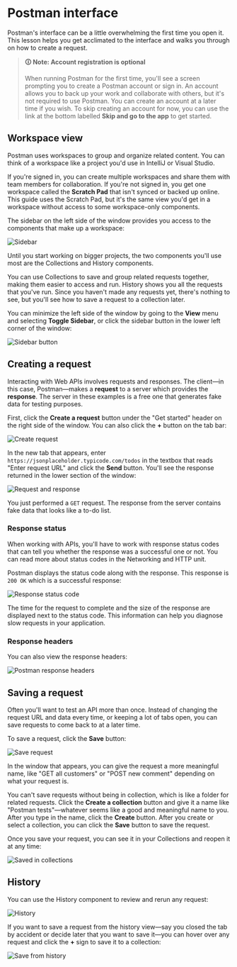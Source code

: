 # Postman interface

Postman's interface can be a little overwhelming the first time you open it. This lesson helps you get acclimated to the interface and walks you through on how to create a request.

>**🛈 Note: Account registration is optional**
>
>When running Postman for the first time, you'll see a screen prompting you to create a Postman account or sign in. An account allows you to back up your work and collaborate with others, but it's not required to use Postman. You can create an account at a later time if you wish. To skip creating an account for now, you can use the link at the bottom labelled **Skip and go to the app** to get started.

## Workspace view

Postman uses workspaces to group and organize related content. You can think of a workspace like a project you'd use in IntelliJ or Visual Studio.

If you're signed in, you can create multiple workspaces and share them with team members for collaboration. If you're not signed in, you get one workspace called the **Scratch Pad** that isn't synced or backed up online. This guide uses the Scratch Pad, but it's the same view you'd get in a workspace without access to some workspace-only components.

The sidebar on the left side of the window provides you access to the components that make up a workspace:

![Sidebar](https://user-images.githubusercontent.com/94882786/164781888-23377f3d-d13e-4ca8-a285-b3eda7b5d8ab.png)

Until you start working on bigger projects, the two components you'll use most are the Collections and History components.

You can use Collections to save and group related requests together, making them easier to access and run. History shows you all the requests that you've run. Since you haven't made any requests yet, there's nothing to see, but you'll see how to save a request to a collection later.

You can minimize the left side of the window by going to the **View** menu and selecting **Toggle Sidebar**, or click the sidebar button in the lower left corner of the window:

![Sidebar button](https://user-images.githubusercontent.com/94882786/164781937-ffae6bc7-eaca-4469-990f-5ca88cc1e6fe.png)

## Creating a request

Interacting with Web APIs involves requests and responses. The client—in this case, Postman—makes a **request** to a server which provides the **response**. The server in these examples is a free one that generates fake data for testing purposes.

First, click the **Create a request** button under the "Get started" header on the right side of the window. You can also click the **+** button on the tab bar:

![Create request](https://user-images.githubusercontent.com/94882786/164781988-9b43798f-f318-4652-8da3-555796f3cbc0.png)

In the new tab that appears, enter `https://jsonplaceholder.typicode.com/todos` in the textbox that reads "Enter request URL" and click the **Send** button. You'll see the response returned in the lower section of the window:

![Request and response](https://user-images.githubusercontent.com/94882786/164782037-d5e62f3e-a9b0-49ea-907c-708d33ee6e7f.png)

You just performed a `GET` request. The response from the server contains fake data that looks like a to-do list.

### Response status

When working with APIs, you'll have to work with response status codes that can tell you whether the response was a successful one or not. You can read more about status codes in the Networking and HTTP unit.

Postman displays the status code along with the response. This response is `200 OK` which is a successful response:

![Response status code](https://user-images.githubusercontent.com/94882786/164782086-c0a6051a-0277-42ab-9fbe-c4d95f584bc5.png)

The time for the request to complete and the size of the response are displayed next to the status code. This information can help you diagnose slow requests in your application.

### Response headers

You can also view the response headers:

![Postman response headers](https://user-images.githubusercontent.com/94882786/164782157-b061de24-165a-4862-aa5a-3b175d6bb126.png)

## Saving a request

Often you'll want to test an API more than once. Instead of changing the request URL and data every time, or keeping a lot of tabs open, you can save requests to come back to at a later time.

To save a request, click the **Save** button:

![Save request](https://user-images.githubusercontent.com/94882786/164782209-e8b90116-10a7-4088-9f03-4c54f7b00fde.png)

In the window that appears, you can give the request a more meaningful name, like "GET all customers" or "POST new comment" depending on what your request is.

You can't save requests without being in collection, which is like a folder for related requests. Click the **Create a collection** button and give it a name like "Postman tests"—whatever seems like a good and meaningful name to you. After you type in the name, click the **Create** button. After you create or select a collection, you can click the **Save** button to save the request.

Once you save your request, you can see it in your Collections and reopen it at any time:

![Saved in collections](https://user-images.githubusercontent.com/94882786/164782262-88a5898f-bc77-4f98-a91b-848c43141a93.png)

## History

You can use the History component to review and rerun any request:

![History](https://user-images.githubusercontent.com/94882786/164782323-2efc826d-e6b3-475c-8951-6400dc8ed22e.png)

If you want to save a request from the history view—say you closed the tab by accident or decide later that you want to save it—you can hover over any request and click the **+** sign to save it to a collection:

![Save from history](https://user-images.githubusercontent.com/94882786/164782366-78755707-c0c6-48a7-bd25-e3c079042042.png)

